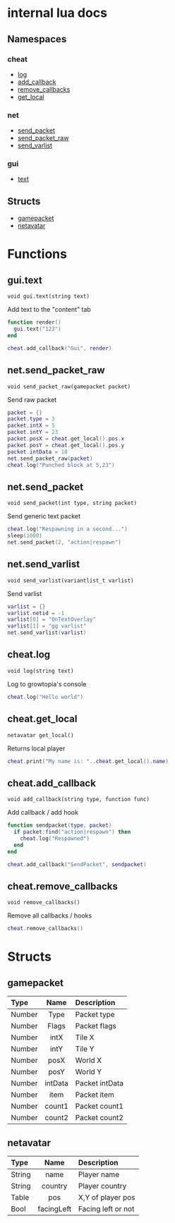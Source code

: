 # internal lua docs


## Namespaces
### cheat
* [log](#cheatlog)
* [add_callback](#cheatadd_callback)
* [remove_callbacks](#cheatremove_callbacks)
* [get_local](#cheatget_local)

### net
* [send_packet](#netsend_packet)
* [send_packet_raw](#netsend_packet_raw)
* [send_varlist](#netsend_varlist)

### gui
* [text](#guitext)

## Structs
* [gamepacket](#gamepacket)
* [netavatar](#netavatar)


# Functions

## gui.text
`void gui.text(string text)`

Add text to the "content" tab

```lua
function render()
  gui.text("123")
end

cheat.add_callback("Gui", render)
```

## net.send_packet_raw
`void send_packet_raw(gamepacket packet)`

Send raw packet

```lua
packet = {}
packet.type = 3
packet.intX = 5
packet.intY = 23
packet.posX = cheat.get_local().pos.x
packet.posY = cheat.get_local().pos.y
packet.intData = 18
net.send_packet_raw(packet)
cheat.log("Punched block at 5,23")
```

## net.send_packet
`void send_packet(int type, string packet)`

Send generic text packet

```lua
cheat.log("Respawning in a second...")
sleep(1000)
net.send_packet(2, "action|respawn")
```

## net.send_varlist
`void send_varlist(variantlist_t varlist)`

Send varlist

```lua
varlist = {}
varlist.netid = -1
varlist[0] = "OnTextOverlay"
varlist[1] = "gg varlist"
net.send_varlist(varlist)
```

## cheat.log
`void log(string text)`

Log to growtopia's console

```lua
cheat.log("Hello world")
```

## cheat.get_local
`netavatar get_local()`

Returns local player

```lua
cheat.print("My name is: "..cheat.get_local().name)
```

## cheat.add_callback
`void add_callback(string type, function func)`

Add callback / add hook

```lua
function sendpacket(type, packet)
  if packet:find("action|respawn") then
    cheat.log("Respawned")
  end
end

cheat.add_callback("SendPacket", sendpacket)
```

## cheat.remove_callbacks
`void remove_callbacks()`

Remove all callbacks / hooks

```lua
cheat.remove_callbacks()
```


# Structs

## gamepacket
| Type | Name  | Description |
|:-----|:-----:|:------------|
| Number | Type | Packet type |
| Number | Flags | Packet flags |
| Number | intX | Tile X |
| Number | intY | Tile Y |
| Number | posX | World X |
| Number | posY | World Y |
| Number | intData | Packet intData |
| Number | item | Packet item |
| Number | count1 | Packet count1 |
| Number | count2 | Packet count2 |

## netavatar
| Type | Name | Description |
|:-----|:----:|:------------|
| String | name | Player name |
| String | country | Player country |
| Table  | pos | X,Y of player pos |
| Bool | facingLeft | Facing left or not |
